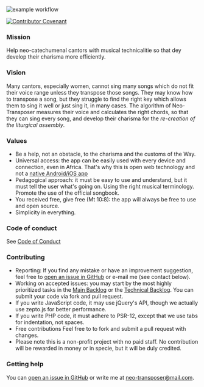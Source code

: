 ![example workflow](https://github.com/isra00/neo-transposer/actions/workflows/test.yml/badge.svg)

[![Contributor Covenant](https://img.shields.io/badge/Contributor%20Covenant-2.1-4baaaa.svg)](code_of_conduct.md) 

### Mission ###

Help neo-catechumenal cantors with musical technicalitie so that dey develop their charisma more efficiently. 

### Vision ###

Many cantors, especially women, cannot sing many songs which do not fit their voice range unless they transpose those songs. They may know how to transpose a song, but they struggle to find the right key which allows them to sing it well or just sing it, in many cases. The algorithm of Neo-Transposer measures their voice and calculates the right chords, so that they can sing every song, and develop their charisma for the _re-creation of the liturgical assembly_.

### Values ###

 * Be a help, not an obstacle, to the charisma and the customs of the Way.
 * Universal access: the app can be easily used with every device and connection, even in Africa. That's why this is open web technology and not a [native Android/iOS app](https://blog.codinghorror.com/app-pocalypse-now/)
 * Pedagogical approach: it must be easy to use and understand, but it must tell the user what's going on. Using the right musical terminology. Promote the use of the official songbook.
 * You received free, give free (Mt 10:8): the app will always be free to use and open source.
 * Simplicity in everything.

### Code of conduct ###

See [Code of Conduct](CODE_OF_CONDUCT.md)

### Contributing ###

 * Reporting: If you find any mistake or have an improvement suggestion, feel free to [open an issue in GitHub](https://github.com/isra00/neo-transposer/issues) or e-mail me (see contact below).
 * Working on accepted issues: you may start by the most highly prioritized tasks in the [Main Backlog](https://github.com/isra00/neo-transposer/projects/2) or the [Technical Backlog](https://github.com/isra00/neo-transposer/projects/1). You can submit your code via fork and pull request.
 * If you write JavaScript code, it may use jQuery's API, though we actually use zepto.js for better performance.
 * If you write PHP code, it must adhere to PSR-12, except that we use tabs for indentation, not spaces.
 * Free contributions Feel free to  to fork and submit a pull request with changes.
 * Please note this is a non-profit project with no paid staff. No contribution will be rewarded in money or in specie, but it will be duly credited.

### Getting help ###

You can [open an issue in GitHub](https://github.com/isra00/neo-transposer/issues) or write me at neo-transposer@mail.com.
